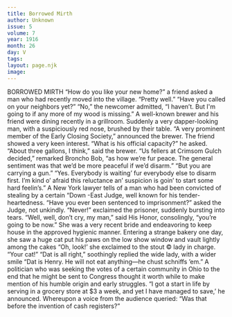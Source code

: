 ```yaml
---
title: Borrowed Mirth
author: Unknown
issue: 5
volume: 7
year: 1916
month: 26
day: V
tags:
layout: page.njk
image:
---
```

BORROWED MIRTH       “How do you like your new home?” a friend asked a man who had recently moved into the village.    “Pretty well.”    “Have you called on your neighbors yet?”    “No,” the newcomer admitted, “I haven’t. But I'm going to if any more of my wood is missing.”      A well-known brewer and his friend were dining recently in a grillroom. Suddenly a very dapper-looking man, with a suspiciously red nose, brushed by their table.    “A very prominent member of the Early Closing Society,” announced the brewer.    The friend showed a very keen interest. “What is his official capacity?” he asked.    “About three gallons, I think,” said the brewer.       “Us fellers at Crimsom Gulch decided,” remarked Broncho Bob, “as how we’re fur peace. The general sentiment was that we’d be more peaceful if we’d disarm.”    “But you are carrying a gun.”    “Yes. Everybody is waiting’ fur everybody else to disarm first. I’m kind o’ afraid this reluctance an’ suspicion is goin’ to start some hard feelin’s.”      A New York lawyer tells of a man who had been convicted of stealing by a certain “Down -East Judge, well known for his tender-heartedness.    “Have you ever been sentenced to imprisonment?” asked the Judge, not unkindly.    “Never!” exclaimed the prisoner, suddenly bursting into tears.    “Well, well, don’t cry, my man,” said His Honor, consolingly, “you’re going to be now.”       She was a very recent bride and endeavoring to keep house in the approved hygienic manner. Entering a strange bakery one day, she saw a huge cat put his paws on the low show window and vault lightly among the cakes “Oh, look!’ she exclaimed to the stout © lady in charge. “Your cat!”    “Dat is all right,” soothingly replied the wide lady, with a wider smile “Dat is Henry. He will not eat anything—he chust schniffs ’em.”       A politician who was seeking the votes of a certain community in Ohio to the end that he might be sent to Congress thought it worth while to make mention of his humble origin and early struggles.    “I got a start in life by serving in a grocery store at $3 a week, and yet I have managed to save,’ he announced.    Whereupon a voice from the audience queried:    “Was that before the invention of cash registers?” 

